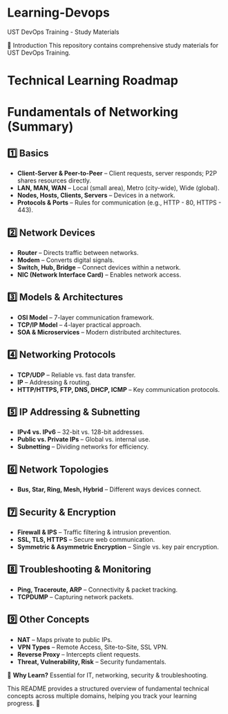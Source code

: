 # Learning-Devops
UST DevOps Training - Study Materials

📌 Introduction 
This repository contains comprehensive study materials for UST DevOps Training.

# Technical Learning Roadmap

# **Fundamentals of Networking (Summary)**  

## **1️⃣ Basics**  
- **Client-Server & Peer-to-Peer** – Client requests, server responds; P2P shares resources directly.  
- **LAN, MAN, WAN** – Local (small area), Metro (city-wide), Wide (global).  
- **Nodes, Hosts, Clients, Servers** – Devices in a network.  
- **Protocols & Ports** – Rules for communication (e.g., HTTP - 80, HTTPS - 443).  

## **2️⃣ Network Devices**  
- **Router** – Directs traffic between networks.  
- **Modem** – Converts digital signals.  
- **Switch, Hub, Bridge** – Connect devices within a network.  
- **NIC (Network Interface Card)** – Enables network access.  

## **3️⃣ Models & Architectures**  
- **OSI Model** – 7-layer communication framework.  
- **TCP/IP Model** – 4-layer practical approach.  
- **SOA & Microservices** – Modern distributed architectures.  

## **4️⃣ Networking Protocols**  
- **TCP/UDP** – Reliable vs. fast data transfer.  
- **IP** – Addressing & routing.  
- **HTTP/HTTPS, FTP, DNS, DHCP, ICMP** – Key communication protocols.  

## **5️⃣ IP Addressing & Subnetting**  
- **IPv4 vs. IPv6** – 32-bit vs. 128-bit addresses.  
- **Public vs. Private IPs** – Global vs. internal use.  
- **Subnetting** – Dividing networks for efficiency.  

## **6️⃣ Network Topologies**  
- **Bus, Star, Ring, Mesh, Hybrid** – Different ways devices connect.  

## **7️⃣ Security & Encryption**  
- **Firewall & IPS** – Traffic filtering & intrusion prevention.  
- **SSL, TLS, HTTPS** – Secure web communication.  
- **Symmetric & Asymmetric Encryption** – Single vs. key pair encryption.  

## **8️⃣ Troubleshooting & Monitoring**  
- **Ping, Traceroute, ARP** – Connectivity & packet tracking.  
- **TCPDUMP** – Capturing network packets.  

## **9️⃣ Other Concepts**  
- **NAT** – Maps private to public IPs.  
- **VPN Types** – Remote Access, Site-to-Site, SSL VPN.  
- **Reverse Proxy** – Intercepts client requests.  
- **Threat, Vulnerability, Risk** – Security fundamentals.  

🚀 **Why Learn?** Essential for IT, networking, security & troubleshooting.



This README provides a structured overview of fundamental technical concepts across multiple domains, helping you track your learning progress. 🚀

